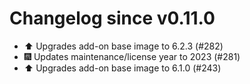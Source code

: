 # Changelog since v0.11.0
- ⬆️ Upgrades add-on base image to 6.2.3 (#282) 
- 🎆 Updates maintenance/license year to 2023 (#281) 
- ⬆️ Upgrades add-on base image to 6.1.0 (#243) 
